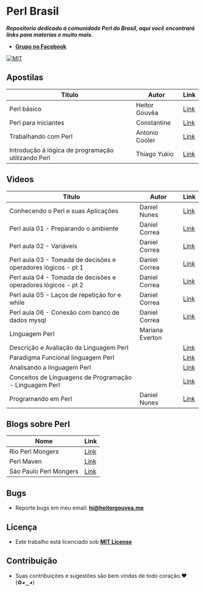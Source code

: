 # Perl Brasil

***Repositorio dedicado á comunidade Perl do Brasil, aqui você encontrará links para materias e muito mais.***

* [**Grupo no Facebook**](https://www.facebook.com/groups/PerlBrasilOficial/)

[![MIT](https://img.shields.io/badge/license-MIT-blue.svg)](https://github.com/perlbrasil/index/blob/master/LICENSE.md)

## Apostilas

Título | Autor |  Link
---- | ---- | ----
Perl básico | Heitor Gouvêa | [Link](https://heitorgouvea.me/files/perl-basico.pdf)
Perl para iniciantes | Constantine | [Link](https://pastebin.com/raw/Em3gJuR0)
Trabalhando com Perl | Antonio Cooler | [Link](https://pt.slideshare.net/DaniloJordo/book-perl-cooler)
Introdução á lógica de programação utilizando Perl | Thiago Yukio | [Link](http://lgmb.fmrp.usp.br/cvbioinfo2008/extras/apresentacoes/thiago_logica.pdf)

## Videos

Título | Autor |  Link
---- | ---- | ----
Conhecendo o Perl e suas Aplicações | Daniel Nunes | [Link](https://www.youtube.com/watch?v=tqgBN44orKs)
Perl aula 01 - Preparando o ambiente | Daniel Correa | [Link](https://www.youtube.com/watch?v=P6ZNPVDhnQ0)
Perl aula 02 - Variáveis | Daniel Correa | [Link](https://www.youtube.com/watch?v=X2xFt4fR5dg)
Perl aula 03 - Tomada de decisões e operadores lógicos - pt 1 | Daniel Correa | [Link](https://www.youtube.com/watch?v=QoJola12md0)
Perl aula 04 - Tomada de decisões e operadores lógicos - pt 2 | Daniel Correa | [Link](https://www.youtube.com/watch?v=kAIudZXclxI)
Perl aula 05 - Laços de repetição for e while | Daniel Correa | [Link](https://www.youtube.com/watch?v=6gmLe8gw-jI)
Perl aula 06 - Conexão com banco de dados mysql | Daniel Correa | [Link](https://www.youtube.com/watch?v=M4iJvSPy2go)
Linguagem Perl | Mariana Everton | | [Link](https://www.youtube.com/watch?v=3WCNYCq_ST4)
Descrição e Avaliação da Linguagem Perl | | [Link](https://www.youtube.com/watch?v=StxVLUbyFiA)
Paradigma Funcional linguagem Perl | | [Link](https://www.youtube.com/watch?v=o-EjpeBHR4U)
Analisando a linguagem Perl | | [Link](https://www.youtube.com/watch?v=esy-FKFFUGE)
Conceitos de Linguagens de Programação - Linguagem Perl | | [Link](https://www.youtube.com/watch?v=dtJZWrMJ64U)
Programando em Perl | Daniel Nunes | [Link](https://www.youtube.com/watch?v=vcqG2sO9Mro)

## Blogs sobre Perl

Nome | Link
---- | ----
Rio Perl Mongers | [Link](http://rio.pm.org)
Perl Maven | [Link](https://br.perlmaven.com/perl-tutorial)
São Paulo Perl Mongers | [Link](http://sao-paulo.pm.org/pub)

## Bugs

- Reporte bugs em meu email: **hi@heitorgouvea.me**

## Licença

- Este trabalho está licenciado sob [**MIT License**](https://github.com/perlbrasil/index/blob/master/LICENSE.md)

## Contribuição

- Suas contribuições e sugestões são bem vindas de todo coração.♥ (✿◕‿◕)
